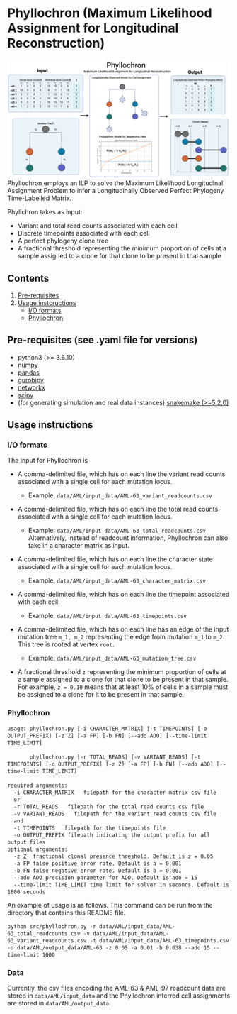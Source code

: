 # Phyllochron (Maximum Likelihood Assignment for Longitudinal Reconstruction)

<!-- ![Overview of Phyllochron](phyllochron.png) -->
![screenshot](phyllochron.png)
Phyllochron employs an ILP to solve the Maximum Likelihood Longitudinal Assignment Problem to infer a Longitudinally Observed Perfect Phylogeny Time-Labelled Matrix.

Phyllchron takes as input: 
* Variant and total read counts associated with each cell
* Discrete timepoints associated with each cell
* A perfect phylogeny clone tree
* A fractional threshold representing the minimum proportion of cells at a sample assigned to a clone for that clone to be present in that sample

## Contents

  1. [Pre-requisites](#pre-requisites)
  2. [Usage instcructions](#usage)
     * [I/O formats](#io)
     * [Phyllochron](#Phyllochron)

<a name="pre-requisites"></a>
## Pre-requisites (see .yaml file for versions)
+ python3 (>= 3.6.10)
+ [numpy](https://numpy.org/doc/)
+ [pandas](https://pandas.pydata.org/pandas-docs/stable/index.html)
+ [gurobipy](https://www.gurobi.com/documentation/9.0/quickstart_mac/py_python_interface.html)
+ [networkx](https://networkx.org/)
+ [scipy](https://scipy.org/)
+ (for generating simulation and real data instances) [snakemake (>=5.2.0)](https://snakemake.readthedocs.io)

<a name="usage"></a>
## Usage instructions

<a name="io"></a>
### I/O formats
The input for Phyllochron is 
* A comma-delimited file, which has on each line the variant read counts associated with a single cell for each mutation locus.
    * Example: `data/AML/input_data/AML-63_variant_readcounts.csv`
* A comma-delimited file, which has on each line the total read counts associated with a single cell for each mutation locus.
    * Example: `data/AML/input_data/AML-63_total_readcounts.csv`
Alternatively, instead of readcount information, Phyllochron can also take in a character matrix as input.
* A comma-delimited file, which has on each line the character state associated with a single cell for each mutation locus.
    * Example: `data/AML/input_data/AML-63_character_matrix.csv`

* A comma-delimited file, which has on each line the timepoint associated with each cell.
    * Example: `data/AML/input_data/AML-63_timepoints.csv`
* A comma-delimited file, which has on each line has an edge of the input mutation tree `m_1, m_2` representing the edge from mutation `m_1` to `m_2`. This tree is rooted at vertex `root`. 
    * Example: `data/AML/input_data/AML-63_mutation_tree.csv`
* A fractional threshold `z` representing the minimum proportion of cells at a sample assigned to a clone for that clone to be present in that sample. For example, `z = 0.10` means that at least 10% of cells in a sample must be assigned to a clone for it to be present in that sample.


<a name="Phyllochron"></a>
### Phyllochron

    usage: phyllochron.py [-i CHARACTER_MATRIX] [-t TIMEPOINTS] [-o OUTPUT_PREFIX] [-z Z] [-a FP] [-b FN] [--ado ADO] [--time-limit TIME_LIMIT]

           phyllochron.py [-r TOTAL_READS] [-v VARIANT_READS] [-t TIMEPOINTS] [-o OUTPUT_PREFIX] [-z Z] [-a FP] [-b FN] [--ado ADO] [--time-limit TIME_LIMIT]

    required arguments:
      -i CHARACTER_MATRIX   filepath for the character matrix csv file     
      or
      -r TOTAL_READS   filepath for the total read counts csv file     
      -v VARIANT_READS   filepath for the variant read counts csv file     
      and
      -t TIMEPOINTS   filepath for the timepoints file  
      -o OUTPUT_PREFIX filepath indicating the output prefix for all output files
    optional arguments:
      -z Z  fractional clonal presence threshold. Default is z = 0.05 
      -a FP false positive error rate. Default is a = 0.001
      -b FN false negative error rate. Default is b = 0.001
      --ado ADO precision parameter for ADO. Default is ado = 15
      --time-limit TIME_LIMIT time limit for solver in seconds. Default is 1800 seconds

An example of usage is as follows. This command can be run from the directory that contains this README file.

    python src/phyllochron.py -r data/AML/input_data/AML-63_total_readcounts.csv -v data/AML/input_data/AML-63_variant_readcounts.csv -t data/AML/input_data/AML-63_timepoints.csv -o data/AML/output_data/AML-63 -z 0.05 -a 0.01 -b 0.038 --ado 15 --time-limit 1000

<a name="data"></a>
### Data
Currently, the csv files encoding the AML-63 & AML-97 readcount data are stored in `data/AML/input_data` and the Phyllochron inferred cell assignments are stored in `data/AML/output_data`.
